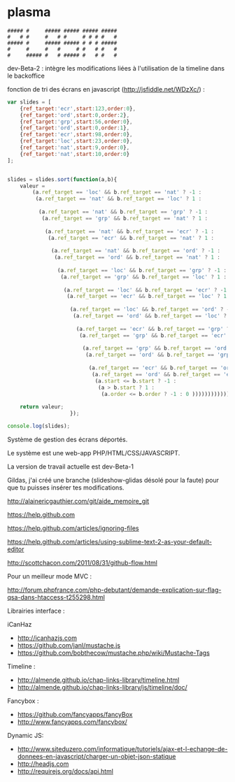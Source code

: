 plasma
======
```
##### #     ##### ##### ##### #####
#   # #     #   # #     # # # #   #
##### #     ##### ##### # # # #####
#     #     #   #     # #   # #   #
#     ##### #   # ##### #   # #   #
```

dev-Beta-2 : intègre les modifications liées à l'utilisation de la timeline dans le backoffice


fonction de tri des écrans en javascript (http://jsfiddle.net/WDzXc/) :
```javascript
var slides = [
    {ref_target:'ecr',start:123,order:0},
    {ref_target:'ord',start:0,order:2},
    {ref_target:'grp',start:56,order:0},
    {ref_target:'ord',start:0,order:1},
    {ref_target:'ecr',start:98,order:0},
    {ref_target:'loc',start:23,order:0},
    {ref_target:'nat',start:9,order:0},
    {ref_target:'nat',start:10,order:0}
];


slides = slides.sort(function(a,b){
    valeur =
        (a.ref_target == 'loc' && b.ref_target == 'nat' ? -1 :
         (a.ref_target == 'nat' && b.ref_target == 'loc' ? 1 :
          
          (a.ref_target == 'nat' && b.ref_target == 'grp' ? -1 :
           (a.ref_target == 'grp' && b.ref_target == 'nat' ? 1 :
            
            (a.ref_target == 'nat' && b.ref_target == 'ecr' ? -1 :
             (a.ref_target == 'ecr' && b.ref_target == 'nat' ? 1 :
              
              (a.ref_target == 'nat' && b.ref_target == 'ord' ? -1 :
               (a.ref_target == 'ord' && b.ref_target == 'nat' ? 1 :
                
                (a.ref_target == 'loc' && b.ref_target == 'grp' ? -1 :
                 (a.ref_target == 'grp' && b.ref_target == 'loc' ? 1 :
                  
                  (a.ref_target == 'loc' && b.ref_target == 'ecr' ? -1 :
                   (a.ref_target == 'ecr' && b.ref_target == 'loc' ? 1 :
                    
                    (a.ref_target == 'loc' && b.ref_target == 'ord' ? -1 :
                     (a.ref_target == 'ord' && b.ref_target == 'loc' ? 1 :
                      
                      (a.ref_target == 'ecr' && b.ref_target == 'grp' ? -1 :
                       (a.ref_target == 'grp' && b.ref_target == 'ecr' ? 1 :
                        
                        (a.ref_target == 'grp' && b.ref_target == 'ord' ? -1 :
                         (a.ref_target == 'ord' && b.ref_target == 'grp' ? 1 :
                          
                          (a.ref_target == 'ecr' && b.ref_target == 'ord' ? -1 :
                           (a.ref_target == 'ord' && b.ref_target == 'ecr' ? 1 :
                            (a.start <= b.start ? -1 : 
                             (a > b.start ? 1 :
                              (a.order <= b.order ? -1 : 0 )))))))))))))))))))))));
    
    return valeur;
					});

console.log(slides);

```


Système de gestion des écrans déportés.

Le système est une web-app PHP/HTML/CSS/JAVASCRIPT.

La version de travail actuelle est dev-Beta-1

Gildas, j'ai créé une branche (slideshow-glidas désolé pour la faute) pour que tu puisses insérer tes modifications.


http://alainericgauthier.com/git/aide_memoire_git

https://help.github.com

https://help.github.com/articles/ignoring-files

https://help.github.com/articles/using-sublime-text-2-as-your-default-editor

http://scottchacon.com/2011/08/31/github-flow.html


Pour un meilleur mode MVC :

http://forum.phpfrance.com/php-debutant/demande-explication-sur-flag-qsa-dans-htaccess-t255298.html

Librairies interface :

iCanHaz
- http://icanhazjs.com
- https://github.com/janl/mustache.js
- https://github.com/bobthecow/mustache.php/wiki/Mustache-Tags
 
Timeline :
- http://almende.github.io/chap-links-library/timeline.html
- http://almende.github.io/chap-links-library/js/timeline/doc/

Fancybox :
- https://github.com/fancyapps/fancyBox
- http://www.fancyapps.com/fancybox/

Dynamic JS:
- http://www.siteduzero.com/informatique/tutoriels/ajax-et-l-echange-de-donnees-en-javascript/charger-un-objet-json-statique
- http://headjs.com
- http://requirejs.org/docs/api.html
